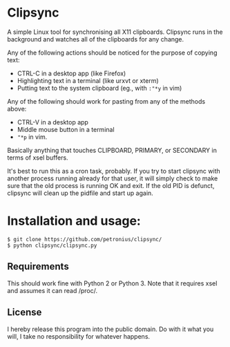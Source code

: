 # Clipsync

A simple Linux tool for synchronising all X11 clipboards. Clipsync runs in the 
background and watches all of the clipboards for any change.

Any of the following actions should be noticed for the purpose of copying text:

- CTRL-C in a desktop app (like Firefox)
- Highlighting text in a terminal (like urxvt or xterm)
- Putting text to the system clipboard (eg., with `:"*y` in vim)

Any of the following should work for pasting from any of the methods above:

- CTRL-V in a desktop app
- Middle mouse button in a terminal
- `"*p` in vim.

Basically anything that touches CLIPBOARD, PRIMARY, or SECONDARY in terms of
xsel buffers.

It's best to run this as a cron task, probably. If you try to start clipsync
with another process running already for that user, it will simply check to
make sure that the old process is running OK and exit. If the old PID is
defunct, clipsync will clean up the pidfile and start up again.

# Installation and usage:
```
$ git clone https://github.com/petronius/clipsync/
$ python clipsync/clipsync.py
```

## Requirements

This should work fine with Python 2 or Python 3. Note that it requires xsel and
assumes it can read /proc/.

## License

I hereby release this program into the public domain. Do with it what you will,
I take no responsibility for whatever happens.
